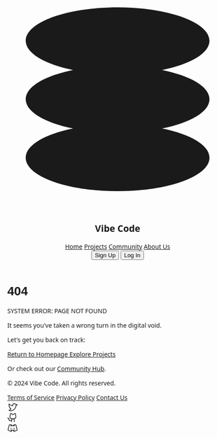 <html><head>
<meta charset="utf-8"/>
<meta charset="utf-8"/>
<link crossorigin="" href="https://fonts.gstatic.com/" rel="preconnect"/>
<link as="style" href="https://fonts.googleapis.com/css2?display=swap&amp;family=Noto+Sans%3Awght%40400%3B500%3B700%3B900&amp;family=Space+Grotesk%3Awght%40400%3B500%3B700" onload="this.rel='stylesheet'" rel="stylesheet"/>
<title>Vibe Code - 404 Not Found</title>
<link href="data:image/x-icon;base64," rel="icon" type="image/x-icon"/>
<script src="https://cdn.tailwindcss.com?plugins=forms,container-queries"></script>
<style type="text/tailwindcss">
      @layer utilities {
        .text-glow {
          text-shadow: 0 0 8px rgba(128, 19, 236, 0.8), 0 0 20px rgba(128, 19, 236, 0.6);
        }
        .neon-glow {
           box-shadow: 0 0 5px #8013ec, 0 0 10px #8013ec, 0 0 15px #8013ec;
        }
        .neon-border {
            border: 1px solid #8013ec;
            box-shadow: 0 0 5px #8013ec, inset 0 0 5px #8013ec;
        }
        .glitch {
          animation: glitch 1.5s linear infinite;
        }
        .glitch-2 {
            animation: glitch-2 1.5s linear infinite;
        }
        @keyframes glitch {
          0% {
            transform: translate(0);
          }
          20% {
            transform: translate(-3px, 3px);
          }
          40% {
            transform: translate(-3px, -3px);
          }
          60% {
            transform: translate(3px, 3px);
          }
          80% {
            transform: translate(3px, -3px);
          }
          100% {
            transform: translate(0);
          }
        }
        @keyframes glitch-2 {
          0% {
            text-shadow: 0.05em 0 0 rgba(255, 0, 0, 0.75), -0.025em -0.05em 0 rgba(0, 255, 0, 0.75), 0.025em 0.05em 0 rgba(0, 0, 255, 0.75);
          }
          14% {
            text-shadow: 0.05em 0 0 rgba(255, 0, 0, 0.75), -0.025em -0.05em 0 rgba(0, 255, 0, 0.75), 0.025em 0.05em 0 rgba(0, 0, 255, 0.75);
          }
          15% {
            text-shadow: -0.05em -0.025em 0 rgba(255, 0, 0, 0.75), 0.025em 0.025em 0 rgba(0, 255, 0, 0.75), -0.05em -0.05em 0 rgba(0, 0, 255, 0.75);
          }
          49% {
             text-shadow: -0.05em -0.025em 0 rgba(255, 0, 0, 0.75), 0.025em 0.025em 0 rgba(0, 255, 0, 0.75), -0.05em -0.05em 0 rgba(0, 0, 255, 0.75);
          }
          50% {
            text-shadow: 0.025em 0.05em 0 rgba(255, 0, 0, 0.75), 0.05em 0 0 rgba(0, 255, 0, 0.75), 0 -0.05em 0 rgba(0, 0, 255, 0.75);
          }
          99% {
            text-shadow: 0.025em 0.05em 0 rgba(255, 0, 0, 0.75), 0.05em 0 0 rgba(0, 255, 0, 0.75), 0 -0.05em 0 rgba(0, 0, 255, 0.75);
          }
          100% {
            text-shadow: -0.025em 0 0 rgba(255, 0, 0, 0.75), -0.025em -0.025em 0 rgba(0, 255, 0, 0.75), -0.025em -0.05em 0 rgba(0, 0, 255, 0.75);
          }
        }
      }
    </style>
</head>
<body class="bg-[#1a1122] text-white">
<div class="relative flex h-auto min-h-screen w-full flex-col dark group/design-root overflow-x-hidden" style='font-family: "Space Grotesk", "Noto Sans", sans-serif;'>
<div class="layout-container flex h-full grow flex-col">
<header class="flex items-center justify-between whitespace-nowrap border-b border-solid border-[#362348] px-10 py-4">
<div class="flex items-center gap-4">
<div class="size-6 text-[#8013ec]">
<svg fill="none" viewBox="0 0 48 48" xmlns="http://www.w3.org/2000/svg">
<path d="M44 11.2727C44 14.0109 39.8386 16.3957 33.69 17.6364C39.8386 18.877 44 21.2618 44 24C44 26.7382 39.8386 29.123 33.69 30.3636C39.8386 31.6043 44 33.9891 44 36.7273C44 40.7439 35.0457 44 24 44C12.9543 44 4 40.7439 4 36.7273C4 33.9891 8.16144 31.6043 14.31 30.3636C8.16144 29.123 4 26.7382 4 24C4 21.2618 8.16144 18.877 14.31 17.6364C8.16144 16.3957 4 14.0109 4 11.2727C4 7.25611 12.9543 4 24 4C35.0457 4 44 7.25611 44 11.2727Z" fill="currentColor"></path>
</svg>
</div>
<h2 class="text-xl font-bold tracking-tight text-glow">Vibe Code</h2>
</div>
<nav class="flex flex-1 justify-end gap-8 items-center">
<div class="flex items-center gap-8 text-sm">
<a class="hover:text-[#8013ec] transition-colors duration-300" href="#">Home</a>
<a class="hover:text-[#8013ec] transition-colors duration-300" href="#">Projects</a>
<a class="hover:text-[#8013ec] transition-colors duration-300" href="#">Community</a>
<a class="hover:text-[#8013ec] transition-colors duration-300" href="#">About Us</a>
</div>
<div class="flex gap-4">
<button class="flex min-w-[84px] max-w-[480px] cursor-pointer items-center justify-center overflow-hidden rounded-md h-10 px-4 bg-[#8013ec] text-white text-sm font-bold leading-normal tracking-[0.015em] hover:bg-[#9233ff] transition-all duration-300 neon-glow">
<span class="truncate">Sign Up</span>
</button>
<button class="flex min-w-[84px] max-w-[480px] cursor-pointer items-center justify-center overflow-hidden rounded-md h-10 px-4 bg-transparent border border-[#362348] text-white text-sm font-bold leading-normal tracking-[0.015em] hover:bg-[#362348] hover:border-[#8013ec] transition-all duration-300">
<span class="truncate">Log In</span>
</button>
</div>
</nav>
</header>
<main class="flex flex-1 flex-col items-center justify-center py-10 px-4 sm:px-10 text-center">
<div class="relative">
<div class="relative z-10">
<h1 class="text-9xl font-black tracking-tighter text-glow glitch-2" style="font-family: 'Space Grotesk', sans-serif;">404</h1>
<p class="mt-4 text-2xl font-bold text-gray-300">SYSTEM ERROR: PAGE NOT FOUND</p>
<p class="mt-2 text-lg text-gray-400">It seems you've taken a wrong turn in the digital void.</p>
</div>
<div aria-hidden="true" class="absolute inset-0 flex items-center justify-center">
<div class="w-1/2 h-1/2 border-2 border-[#8013ec] opacity-20 neon-border glitch"></div>
<div class="w-2/3 h-2/3 border-2 border-[#ff4c4c] opacity-10 neon-border glitch animation-delay-300ms"></div>
</div>
<div class="mt-12 space-y-4">
<p class="text-gray-300">Let's get you back on track:</p>
<div class="flex flex-col sm:flex-row items-center justify-center gap-4">
<a class="flex min-w-[160px] max-w-[480px] cursor-pointer items-center justify-center overflow-hidden rounded-md h-10 px-4 bg-[#8013ec] text-white text-sm font-bold leading-normal tracking-[0.015em] hover:bg-[#9233ff] transition-all duration-300 neon-glow" href="#">
<span class="truncate">Return to Homepage</span>
</a>
<a class="flex min-w-[160px] max-w-[480px] cursor-pointer items-center justify-center overflow-hidden rounded-md h-10 px-4 bg-transparent border border-[#362348] text-white text-sm font-bold leading-normal tracking-[0.015em] hover:bg-[#362348] hover:border-[#8013ec] transition-all duration-300" href="#">
<span class="truncate">Explore Projects</span>
</a>
</div>
<p class="text-sm text-gray-500">Or check out our <a class="text-[#8013ec] hover:text-white transition-colors" href="#">Community Hub</a>.</p>
</div>
</div></main>
<footer class="w-full border-t border-solid border-[#362348] mt-10">
<div class="max-w-5xl mx-auto px-5 py-8 flex flex-col sm:flex-row items-center justify-between gap-6">
<p class="text-[#ad92c9] text-sm">© 2024 Vibe Code. All rights reserved.</p>
<div class="flex flex-wrap items-center justify-center gap-x-8 gap-y-4 text-sm">
<a class="text-[#ad92c9] hover:text-white transition-colors duration-300" href="#">Terms of Service</a>
<a class="text-[#ad92c9] hover:text-white transition-colors duration-300" href="#">Privacy Policy</a>
<a class="text-[#ad92c9] hover:text-white transition-colors duration-300" href="#">Contact Us</a>
</div>
<div class="flex justify-center gap-6">
<a class="text-[#ad92c9] hover:text-[#8013ec] transition-colors duration-300" href="#">
<div data-icon="TwitterLogo" data-size="24px" data-weight="regular">
<svg fill="currentColor" height="24px" viewBox="0 0 256 256" width="24px" xmlns="http://www.w3.org/2000/svg">
<path d="M247.39,68.94A8,8,0,0,0,240,64H209.57A48.66,48.66,0,0,0,168.1,40a46.91,46.91,0,0,0-33.75,13.7A47.9,47.9,0,0,0,120,88v6.09C79.74,83.47,46.81,50.72,46.46,50.37a8,8,0,0,0-13.65,4.92c-4.31,47.79,9.57,79.77,22,98.18a110.93,110.93,0,0,0,21.88,24.2c-15.23,17.53-39.21,26.74-39.47,26.84a8,8,0,0,0-3.85,11.93c.75,1.12,3.75,5.05,11.08,8.72C53.51,229.7,65.48,232,80,232c70.67,0,129.72-54.42,135.75-124.44l29.91-29.9A8,8,0,0,0,247.39,68.94Zm-45,29.41a8,8,0,0,0-2.32,5.14C196,166.58,143.28,216,80,216c-10.56,0-18-1.4-23.22-3.08,11.51-6.25,27.56-17,37.88-32.48A8,8,0,0,0,92,169.08c-.47-.27-43.91-26.34-44-96,16,13,45.25,33.17,78.67,38.79A8,8,0,0,0,136,104V88a32,32,0,0,1,9.6-22.92A30.94,30.94,0,0,1,167.9,56c12.66.16,24.49,7.88,29.44,19.21A8,8,0,0,0,204.67,80h16Z"></path>
</svg>
</div>
</a>
<a class="text-[#ad92c9] hover:text-[#8013ec] transition-colors duration-300" href="#">
<div data-icon="GithubLogo" data-size="24px" data-weight="regular">
<svg fill="currentColor" height="24px" viewBox="0 0 256 256" width="24px" xmlns="http://www.w3.org/2000/svg">
<path d="M208.31,75.68A59.78,59.78,0,0,0,202.93,28,8,8,0,0,0,196,24a59.75,59.75,0,0,0-48,24H124A59.75,59.75,0,0,0,76,24a8,8,0,0,0-6.93,4,59.78,59.78,0,0,0-5.38,47.68A58.14,58.14,0,0,0,56,104v8a56.06,56.06,0,0,0,48.44,55.47A39.8,39.8,0,0,0,96,192v8H72a24,24,0,0,1-24-24A40,40,0,0,0,8,136a8,8,0,0,0,0,16,24,24,0,0,1,24,24,40,40,0,0,0,40,40H96v16a8,8,0,0,0,16,0V192a24,24,0,0,1,48,0v40a8,8,0,0,0,16,0V192a39.8,39.8,0,0,0-8.44-24.53A56.06,56.06,0,0,0,216,112v-8A58.14,58.14,0,0,0,208.31,75.68ZM200,112a40,40,0,0,1-40,40H112a40,40,0,0,1-40-40v-8a41.74,41.74,0,0,1,6.9-22.48A8,8,0,0,0,80,73.83a43.81,43.81,0,0,1,.79-33.58,43.88,43.88,0,0,1,32.32,20.06A8,8,0,0,0,119.82,64h32.35a8,8,0,0,0,6.74-3.69,43.87,43.87,0,0,1,32.32-20.06A43.81,43.81,0,0,1,192,73.83a8.09,8.09,0,0,0,1,7.65A41.72,41.72,0,0,1,200,104Z"></path>
</svg>
</div>
</a>
<a class="text-[#ad92c9] hover:text-[#8013ec] transition-colors duration-300" href="#">
<div data-icon="DiscordLogo" data-size="24px" data-weight="regular">
<svg fill="currentColor" height="24px" viewBox="0 0 256 256" width="24px" xmlns="http://www.w3.org/2000/svg">
<path d="M104,140a12,12,0,1,1-12-12A12,12,0,0,1,104,140Zm60-12a12,12,0,1,0,12,12A12,12,0,0,0,164,128Zm74.45,64.9-67,29.71a16.17,16.17,0,0,1-21.71-9.1l-8.11-22q-6.72.45-13.63.46t-13.63-.46l-8.11,22a16.18,16.18,0,0,1-21.71,9.1l-67-29.71a15.93,15.93,0,0,1-9.06-18.51L38,58A16.07,16.07,0,0,1,51,46.14l36.06-5.93a16.22,16.22,0,0,1,18.26,11.88l3.26,12.84Q118.11,64,128,64t19.4.93l3.26-12.84a16.21,16.21,0,0,1,18.26-11.88L205,46.14A16.07,16.07,0,0,1,218,58l29.53,116.38A15.93,15.93,0,0,1,238.45,192.9ZM232,178.28,202.47,62s0,0-.08,0L166.33,56a.17.17,0,0,0-.17,0l-2.83,11.14c5,.94,10,2.06,14.83,3.42A8,8,0,0,1,176,86.31a8.09,8.09,0,0,1-2.16-.3A172.25,172.25,0,0,0,128,80a172.25,172.25,0,0,0-45.84,6,8,8,0,1,1-4.32-15.4c4.82-1.36,9.78-2.48,14.82-3.42L89.83,56s0,0-.12,0h0L53.61,61.93a.17.17,0,0,0-.09,0L24,178.33,91,208a.23.23,0,0,0,.22,0L98,189.72a173.2,173.2,0,0,1-20.14-4.32A8,8,0,0,1,82.16,170,171.85,171.85,0,0,0,128,176a171.85,171.85,0,0,0,45.84-6,8,8,0,0,1,4.32,15.41A173.2,173.2,0,0,1,158,189.72L164.75,208a.22.22,0,0,0,.21,0Z"></path>
</svg>
</div>
</a>
</div>
</div>
</footer>
</div>
</div>

</body></html>